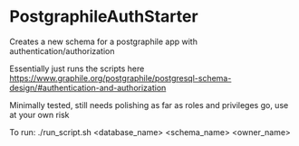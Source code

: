 # PostgraphileAuthStarter
Creates a new schema for a postgraphile app with authentication/authorization

Essentially just runs the scripts here https://www.graphile.org/postgraphile/postgresql-schema-design/#authentication-and-authorization

Minimally tested, still needs polishing as far as roles and privileges go, use at your own risk

To run: ./run_script.sh <database_name> <schema_name> <owner_name>
